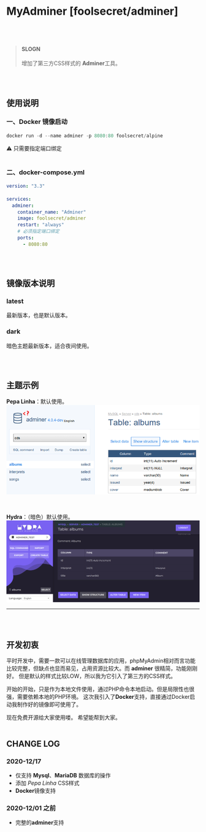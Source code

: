 # MyAdminer [foolsecret/adminer]
<br><br>

> #### SLOGN <br>
> 增加了第三方CSS样式的 **Adminer**工具。

<br><br>

## 使用说明

### 一、Docker 镜像启动
``` powershell
docker run -d --name adminer -p 8080:80 foolsecret/alpine
```
⚠️ 只需要指定端口绑定
<br><br>

### 二、docker-compose.yml
``` yaml
version: "3.3"

services: 
  adminer:
    container_name: "Adminer"
    image: foolsecret/adminer
    restart: "always"
    # 必须指定端口绑定
    ports: 
      - 8080:80
```
<br><br>

## 镜像版本说明
### latest
最新版本，也是默认版本。
### dark
暗色主题最新版本，适合夜间使用。

<br><br>
## 主题示例

**Pepa Linha**：默认使用。
<img src="./images/pepa.png">

<br>

**Hydra**：（暗色）默认使用。
<img src="./images/hydra.png">

------
<br><br>

## 开发初衷
平时开发中，需要一款可以在线管理数据库的应用，phpMyAdmin相对而言功能比较完整，但缺点也显而易见，占用资源比较大。而 **adminer** 很精简，功能刚刚好。  但是默认的样式比较LOW，所以我为它引入了第三方的CSS样式。

开始的开始，只是作为本地文件使用，通过PHP命令本地启动。但是局限性也很强，需要依赖本地的PHP环境。
这次我引入了**Docker**支持，直接通过Docker启动我制作好的镜像即可使用了。

现在免费开源给大家使用喽。
希望能帮到大家。
<br><br>

## CHANGE LOG

### 2020-12/17
- 仅支持 **Mysql**、**MariaDB** 数据库的操作
- 添加 *Pepa Linha* CSS样式
- **Docker**镜像支持

### 2020-12/01 之前
- 完整的**adminer**支持
